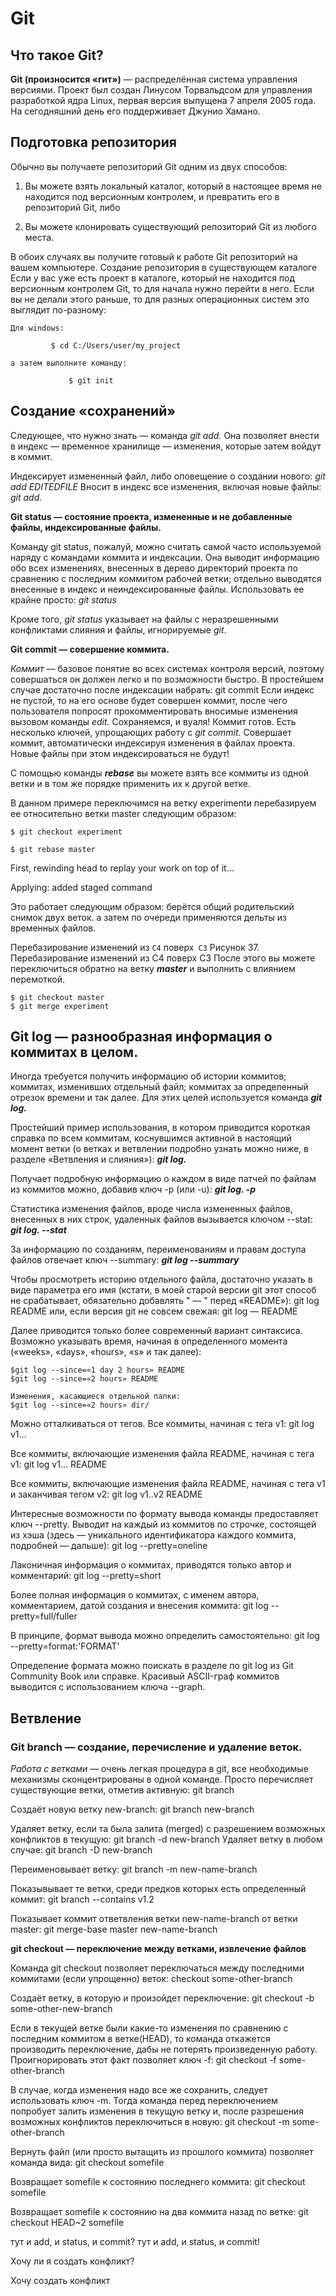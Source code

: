 # Git

## Что такое Git?

**Git (произносится «гит»)** — распределённая система управления версиями. Проект был создан Линусом Торвальдсом для управления разработкой ядра Linux, первая версия выпущена 7 апреля 2005 года. На сегодняшний день его поддерживает Джунио Хамано.
## Подготовка репозитория

Обычно вы получаете репозиторий Git одним из двух способов:

1. Вы можете взять локальный каталог, который в настоящее время не находится под версионным контролем, и превратить его в репозиторий Git, либо

2. Вы можете клонировать существующий репозиторий Git из любого места.

В обоих случаях вы получите готовый к работе Git репозиторий на вашем компьютере.
Создание репозитория в существующем каталоге
Если у вас уже есть проект в каталоге, который не находится под версионным контролем Git, то для начала нужно перейти в него. Если вы не делали этого раньше, то для разных операционных систем это выглядит по-разному:

    Для windows:

             $ cd C:/Users/user/my_project

    а затем выполните команду:

                 $ git init


## Создание «сохранений»

Следующее, что нужно знать — команда _git add._ Она позволяет внести в индекс — временное хранилище — изменения, которые затем войдут в коммит.

Индексирует измененный файл, либо оповещение о создании нового:
_git add EDITEDFILE_
Вносит в индекс все изменения, включая новые файлы:
_git add._

**Git status — состояние проекта, измененные и не добавленные файлы, индексированные файлы.**

Команду git status, пожалуй, можно считать самой часто используемой наряду с командами коммита и индексации. Она выводит информацию обо всех изменениях, внесенных в дерево директорий проекта по сравнению с последним коммитом рабочей ветки; отдельно выводятся внесенные в индекс и неиндексированные файлы. Использовать ее крайне просто:
_git status_

Кроме того, _git status_ указывает на файлы с неразрешенными конфликтами слияния и файлы, игнорируемые _git_.

**Git commit — совершение коммита.**

*Коммит* — базовое понятие во всех системах контроля версий, поэтому совершаться он должен легко и по возможности быстро. В простейшем случае достаточно после индексации набрать:
git commit
Если индекс не пустой, то на его основе будет совершен коммит, после чего пользователя попросят прокомментировать вносимые изменения вызовом команды _edit._ Сохраняемся, и вуаля! Коммит готов. Есть несколько ключей, упрощающих работу с _git commit._
Совершает коммит, автоматически индексируя изменения в файлах проекта. Новые файлы при этом индексироваться не будут!

 С помощью команды _**rebase**_ вы можете взять все коммиты из одной ветки и в том же порядке применить их к другой ветке.

В данном примере переключимся на ветку experimentи перебазируем ее относительно ветки master следующим образом:

    $ git checkout experiment

    $ git rebase master

First, rewinding head to replay your work on top of it...

Applying: added staged command


Это работает следующим образом: берётся общий родительский снимок двух веток. а затем по очереди применяются дельты из временных файлов.

Перебазирование изменений из `C4` поверх` C3`
Рисунок 37. Перебазирование изменений из C4 поверх C3
После этого вы можете переключиться обратно на ветку _**master**_ и выполнить с влиянием перемоткой.

    $ git checkout master
    $ git merge experiment

## Git log — разнообразная информация о коммитах в целом.

Иногда требуется получить информацию об истории коммитов; коммитах, изменивших отдельный файл; коммитах за определенный отрезок времени и так далее. Для этих целей используется команда _**git log.**_

Простейший пример использования, в котором приводится короткая справка по всем коммитам, коснувшимся активной в настоящий момент ветки (о ветках и ветвлении подробно узнать можно ниже, в разделе «Ветвления и слияния»):
 _**git log.**_

Получает подробную информацию о каждом в виде патчей по файлам из коммитов можно, добавив ключ -p (или -u):
 _**git log. -p**_

Статистика изменения файлов, вроде числа измененных файлов, внесенных в них строк, удаленных файлов вызывается ключом --stat:
 _**git log. --stat**_

За информацию по созданиям, переименованиям и правам доступа файлов отвечает ключ --summary:
_**git log --summary**_

Чтобы просмотреть историю отдельного файла, достаточно указать в виде параметра его имя (кстати, в моей старой версии git этот способ не срабатывает, обязательно добавлять " — " перед «README»):
git log README
или, если версия git не совсем свежая:
git log — README

Далее приводится только более современный вариант синтаксиса. Возможно указывать время, начиная в определенного момента («weeks», «days», «hours», «s» и так далее):

    $git log --since=«1 day 2 hours» README
    $git log --since=«2 hours» README

    Изменения, касающиеся отдельной папки:
    $git log --since=«2 hours» dir/

Можно отталкиваться от тегов.
Все коммиты, начиная с тега v1:
git log v1...

Все коммиты, включающие изменения файла README, начиная с тега v1:
git log v1... README

Все коммиты, включающие изменения файла README, начиная с тега v1 и заканчивая тегом v2:
git log v1..v2 README

Интересные возможности по формату вывода команды предоставляет ключ --pretty.
Выводит на каждый из коммитов по строчке, состоящей из хэша (здесь — уникального идентификатора каждого коммита, подробней — дальше):
git log --pretty=oneline

Лаконичная информация о коммитах, приводятся только автор и комментарий:
git log --pretty=short

Более полная информация о коммитах, с именем автора, комментарием, датой создания и внесения коммита:
git log --pretty=full/fuller

В принципе, формат вывода можно определить самостоятельно:
git log --pretty=format:'FORMAT'

Определение формата можно поискать в разделе по git log из Git Community Book или справке.
 Красивый ASCII-граф коммитов выводится с использованием ключа --graph.

## Ветвление

### Git branch — создание, перечисление и удаление веток.
    
_Работа с ветками_ — очень легкая процедура в git, все необходимые механизмы сконцентрированы в одной команде.
Просто перечисляет существующие ветки, отметив активную:
git branch

Создаёт новую ветку new-branch:
git branch new-branch

Удаляет ветку, если та была залита (merged) с разрешением возможных конфликтов в текущую:
git branch -d new-branch
Удаляет ветку в любом случае:
git branch -D new-branch

Переименовывает ветку:
git branch -m new-name-branch

Показывывает те ветки, среди предков которых есть определенный коммит:
git branch --contains v1.2

Показывает коммит ответвления ветки new-name-branch от ветки master:
git merge-base master new-name-branch

**git checkout — переключение между ветками, извлечение файлов**

Команда git checkout позволяет переключаться между последними коммитами (если упрощенно) веток:
checkout some-other-branch

Создаёт ветку, в которую и произойдет переключение:
git checkout -b some-other-new-branch

Если в текущей ветке были какие-то изменения по сравнению с последним коммитом в ветке(HEAD), то команда откажется производить переключение, дабы не потерять произведенную работу.
Проигнорировать этот факт позволяет ключ -f:
git checkout -f some-other-branch

В случае, когда изменения надо все же сохранить, следует использовать ключ -m. Тогда команда перед переключением попробует залить изменения в текущую ветку и, после разрешения возможных конфликтов переключиться в новую:
git checkout -m some-other-branch

Вернуть файл (или просто вытащить из прошлого коммита) позволяет команда вида:
git checkout somefile

Возвращает somefile к состоянию последнего коммита:
git checkout somefile

Возвращает somefile к состоянию на два коммита назад по ветке:
git checkout HEAD~2 somefile



тут и add, и status, и commit?
тут и add, и status, и commit!

Хочу ли я создать конфликт?

Хочу создать конфликт

